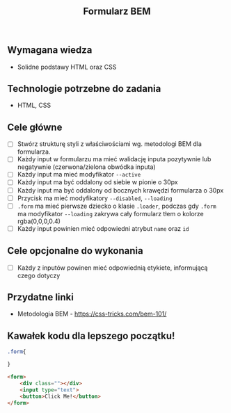 <h2 align="center">Formularz BEM</h2>

<br>

## Wymagana wiedza

- Solidne podstawy HTML oraz CSS

## Technologie potrzebne do zadania

- HTML, CSS 

## Cele główne

* [ ] Stwórz strukturę styli z właściwościami wg. metodologi BEM dla formularza.
* [ ] Każdy input w formularzu ma mieć walidację inputa pozytywnie lub negatywnie (czerwona/zielona obwódka inputa)
* [ ] Każdy input ma mieć modyfikator `--active`
* [ ] Każdy input ma być oddalony od siebie w pionie o 30px
* [ ] Każdy input ma być oddalony od bocznych krawędzi formularza o 30px
* [ ] Przycisk ma mieć modyfikatory `--disabled`, `--loading`
* [ ] `.form` ma mieć pierwsze dziecko o klasie `.loader`, podczas gdy `.form` ma modyfikator `--loading` zakrywa cały formularz tłem o kolorze rgba(0,0,0,0.4)
* [ ] Każdy input powinien mieć odpowiedni atrybut `name` oraz `id`

## Cele opcjonalne do wykonania

* [ ] Każdy z inputów powinen mieć odpowiednią etykiete, informującą czego dotyczy

## Przydatne linki

- Metodologia BEM - https://css-tricks.com/bem-101/ 

## Kawałek kodu dla lepszego początku!

```css
.form{

}
```
```html
<form>
    <div class=""></div>
    <input type="text">
    <button>Click Me!</button>
</form>

```
